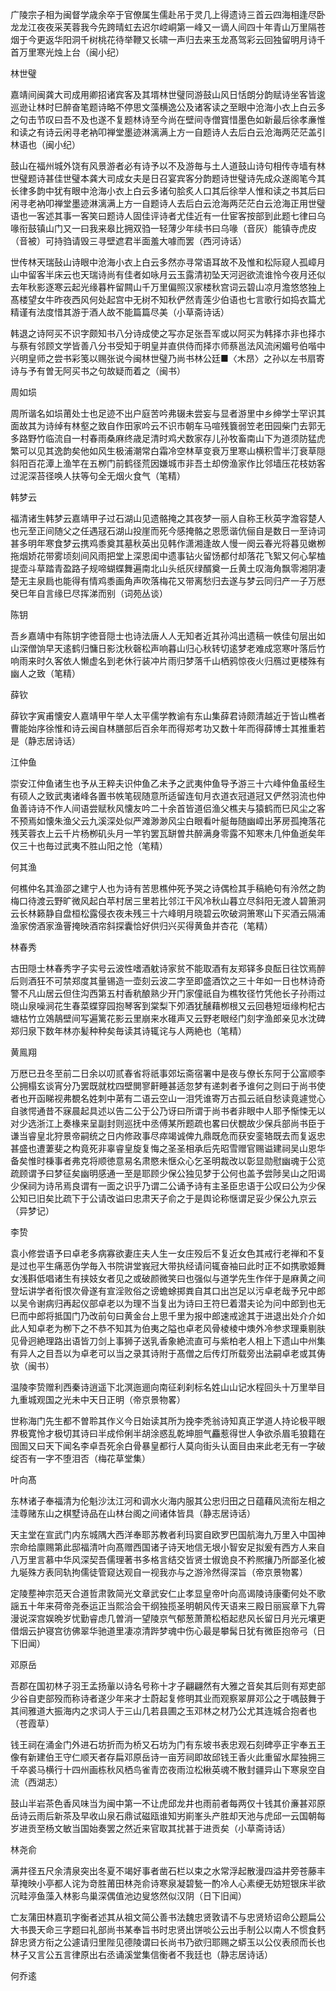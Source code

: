<!-- { "loadSidebar": true } -->
广陵宗子相为闽督学歳余卒于官僚属生儒赴吊于灵几上得遗诗三首云四海相逢尽卧龙龙江夜夜采芙蓉我今先跨晴虹去迟尔崆峒第一峰又一谪人间四十年青山万里隔苍烟于今更返华阳洞千树桃花待举鞭又长啸一声归去来玉龙髙驾彩云回独留明月诗千首万里寒光烛上台（闽小纪）

林世璧

嘉靖间闽龚大司成用卿招诸宾客及其壻林世璧同游鼓山风日恬朗分韵赋诗坐客皆逡巡逊让林时巳醉奋笔题诗略不停思文藻横逸公及诸客读之至眼中沧海小衣上白云多之句击节叹曰吾不及也遂不复题林诗至今尚在壁间寺僧寳惜墨色如新最后徐孝亷惟和读之有诗云闲寻老衲叩禅堂墨迹淋漓满上方一自题诗人去后白云沧海两茫茫盖引林语也（闽小纪）

鼓山在福州城外饶有风景游者必有诗予以不及游毎与土人道鼓山诗句相传寺墙有林世璧题诗甚佳世璧本龚大司成女夫是日召宴宾客分韵题诗世璧诗先成众遂阁笔今其长律多韵中犹有眼中沧海小衣上白云多诸句脍炙人口其后徐举人惟和读之书其后曰闲寻老衲叩禅堂墨迹淋漓满上方一自题诗人去后白云沧海两茫茫白云沧海正用世璧语也一客述其事一客笑曰题诗人固佳评诗者尤佳近有一仕宦客按部到此题七律曰乌喙衔鼓镇山门又一曰我来皋比拥双驺一轻薄少年续书曰乌喙（音灰）能镇寺虎皮（音被）可持驺请毁三寻壁遮君半面羞大噱而罢（西河诗话）

世传林天瑞鼔山诗眼中沧海小衣上白云多然亦寻常语耳故不及惟和松际窥人孤嶂月山中留客半床云也天瑞诗尚有佳者如咏月云玉露清初坠天河迥欲流谁怜今夜月还似去年秋影逐寒云起光缘暮杵留闗山千万里偏照汉家楼秋宫词云碧山凉月澹悠悠独上髙楼望女牛昨夜西风何处起宫中无树不知秋俨然青莲少伯语也七言歌行如捣衣篇尤精谨有法度惜其游于酒人故不能篇篇尽美（小草斋诗话）

韩退之诗阿买不识字颇知书八分诗成使之写亦足张吾军或以阿买为韩择朩非也择朩与蔡有邻顾文学皆善八分书受知于明皇并直供侍而择朩师蔡邕法风流闲媚号伯喈中兴明皇师之尝书彩笺以赐张说今闽林世璧乃尚书林公廷■〈木昂〉之孙以左书扇寄诗与予有曽无阿买书之句故疑而着之（闽书）

周如埙

周所谐名如埙莆处士也足迹不出户庭苦吟弗辍未尝妄与显者游里中乡绅学士罕识其面故其为诗绰有林壑之致自作田家吟云不识市朝车马喧残簔弱笠老田园柴门去郭无多路野竹临流自一村春雨桑麻终歳足清时鸡犬数家存儿孙牧畜南山下为道须防猛虎繁可以见其逸韵矣他如风生极浦潮常白霜冷空林草变衰万里寒山横积雪半汀衰草隠斜阳百花潭上渔竿在五栁门前鹤径荒因嫌城市非吾土却傍渔家作比邻墙压花枝妨客过泥深苔径唤人扶等句全无烟火食气（笔精）

韩梦云

福清诸生韩梦云嘉靖甲子过石湖山见遗骼掩之其夜梦一丽人自称王秋英字澹容楚人也元至正间随父之任遇冦石湖山投崖而死今感掩骼之恩愿谐伉俪自是数日一至诗词甚多明年寒食梦云携鸡黍奠其墓秋英出见韩作潇湘逢故人慢一阕云春光将暮见嫩栁拖烟娇花带雾顷刻间风雨把堂上深恩闺中遗事钻火留饧都付却落花飞絮又何心挈榼提壶斗草踏青盈路子规啼蝴蝶舞遍南北山头纸灰绿醑奠一丘黄土叹海角飘零湘阴凄楚无主泉扃也能得有情鸡黍画角声吹落梅花又带离愁归去遂与梦云同归产一子万厯癸巳年自言缘巳尽挥涕而别（词苑丛谈）

陈钥

吾乡嘉靖中有陈钥字徳音隠士也诗法唐人人无知者近其孙鸿出遗稿一帙佳句层出如山深僧饷早天逺鹤归慵日影沈秋磬松声响暮山归心秋转切逺梦老难成窓寒叶落后竹响雨来时久客依人懒虚名到老休行装冲片雨归梦落千山栖鸦惊夜火归鴈过更楼殊有幽人之致（笔精）

薛钦

薛钦字寅甫懐安人嘉靖甲午举人太平儒学教谕有东山集薛君诗颇清越近于皆山樵者曹能始序徐惟和诗云闽自林膳部后百余年而得郑考功又数十年而得薛博士其推重若是（静志居诗话）

江仲鱼

崇安江仲鱼诸生也予从王粹夫识仲鱼乙未予之武夷仲鱼导予游三十六峰仲鱼虽经生有硕人之致武夷诸峰各置书帙笔砚随意所适留连旬月衣道衣冠道冠又俨然羽流也仲鱼善诗诗不作人间语尝赋秋风懐友吟二十余首皆道侣渔父樵夫与猿鹤而巳风尘之客不预焉如懐朱渔父云九溪深处似严滩渺渺风尘白眼看叶艇毎随幽嶂出茅房孤掩落花残芙蓉衣上云千片杨栁矶头月一竿钓罢瓦缾曽共醉满身零露不知寒未几仲鱼逝矣年仅三十也毎过武夷不胜山阳之怆（笔精）

何其渔

何樵仲名其渔邵之建宁人也为诗有苦思樵仲死予哭之诗偶检其手稿絶句有泠然之韵梅口待渡云野旷微风起白苹村居三里若比邻江干风冷秋山暮立尽斜阳无渡人碧箫洞云长林籁静自盘桓松露侵衣夜未残三十六峰明月晓碧云吹破洞箫寒山下买酒云隔浦渔家傍酒家渔罾掩映酒帘斜探囊恰好供归兴买得黄鱼并杏花（笔精）

林春秀

古田隠士林春秀字子实号云波性嗜酒躭诗家贫不能取酒有友郑铎多良酝日往饮焉醉后则酒狂不可禁郑度其量锡造一壶刻云波二字至即盛酒饮之三十年如一日也林诗奇警不凡山居云但住沟西第五村香秔酿熟少开门家僮祇自为樵牧径竹凭他长子孙雨过晓山泉噪涧花生春菜蝶穿园抱琴客到棠梨下夘酒犹醺藉栁根又云回巷短垣缘枸杞古塘枯竹立鵁鶄壁间写遍篱花影云里崩来水碓声又云野老眼经门刻字渔郎亲见水沈碑郑归泉下数年林亦髪种种矣毎读其诗辄诧与人两絶也（笔精）

黄鳯翔

万厯已丑冬至前二日余以叨贰春省将祇事郊坛斋宿署中是夜与僚长东阿于公富顺李公拥榻玄谈宵分乃罢既就枕四壁閴寥鼾睡甚适忽梦有递刺者予谁何之则曰于尚书使者也开函睇视弗覩名姓刺中苐有二语云空山一泪凭谁寄万古孤云祇自愁读竟遽觉心自骇愕通昔不寐晨起具述以告二公于公乃讶曰所谓于尚书者非眼中人耶予惭悚无以对少选浙江上奏椽来呈副封则巡抚中丞傅某所题疏也畧曰伏覩故少保兵部尚书臣于谦当睿皇北狩景帝嗣统之日内修政事尽瘁竭诚俾九鼎既危而获安銮辂既去而复返忠甚盛也遭萋斐之构竟死非辜睿皇旋复悔之圣圣相承后先昭雪赠官赐谥建祠吴山恩华备矣惟时棅事者弗克将顺徳意易名肃愍未惬众心乞圣明裁改以彰显勋慰幽魂于公览疏顾谓予曰梦征矣幽明感通一至是耶顾少保公独见梦于公何也盖予尝陟吴山之阳谒少保祠为诗吊焉良谓有一面之识乎乃谓二公诵予诗有主圣臣忠语于公叹曰公为少保公知已旧矣比疏下于公请改谥曰忠肃天子俞之于是舆论称惬谓足妥少保公九京云（异梦记）

李贽

袁小修尝语予曰卓老多病寡欲妻庄夫人生一女庄殁后不复近女色其戒行老禅和不复是过也平生痛恶伪学毎入书院讲堂峩冠大带执经请问辄奋袖曰此时正不如携歌姬舞女浅斟低唱诸生有挟妓女者见之或破颜微笑曰也强似与道学先生作伴于是麻黄之间登坛讲学者衔恨次骨遂有宣淫败俗之谤蟾蜍掷粪自其口出岂足以污卓老哉予兄中郎以吴令谢病归再起仪部卓老以为理不当复出为诗曰王符巳着潜夫论为问中郎到也无巳而中郎将抵国门乃改前句曰黄金台上思千里为报中郎速戒途其于进退出处介介如此人知卓老为栁下之不恭不知其为伯夷之隘也卓老风骨棱棱中燠外冷参求理乗剔肤见骨迥絶理路出语皆刀剑上事狮子送乳香象絶流直可与紫柏老人相上下遗山中州集有异人之目吾以为卓老可以当之录其诗附于髙僧之后传灯所载旁出法嗣卓老或其俦欤（闽书）

温陵李贽赠利西秦诗逍遥下北溟迤逦向南征刹刹标名姓山山记水程回头十万里举目九重城观国之光未中天日正明（帝京景物畧）

世称海门先生都不曽聆其作义今日始读其所为挽李秃翁诗知真正学道人持论极平眼界极寛怜才极切其诗曰半成伶俐半胡涂惑乱乾坤胆气麤惹得世人争欲杀眉毛狼籍在囹圄又曰天下闻名李卓吾死余白骨暴皇都行人莫向街头认面目由来此老无有一字破绽否有一字不堕泪否（梅花草堂集）

叶向髙

东林诸子奉福清为伦魁沙汰江河和调水火海内服其公忠归田之日蕴藉风流衔左相之洼尊赌东山之棋墅诗品在山林台阁之间诸体皆具（静志居诗话）

天主堂在宣武门内东城隅大西洋奉耶苏教者利玛窦自欧罗巴国航海九万里入中国神宗命给廪赐第此邸福清叶向髙赠西国诸子诗天地信无垠小智安足拟爰有西方人来自八万里言慕中华风深契吾儒理著书多格言结交皆贤士俶诡良不矜熈攘乃所鄙圣化被九埏殊方表同轨拘儒徒管窥达观自一视我亦与之游泠然得深旨（帝京景物畧）

定陵塟神宗范天合道哲肃敦简光文章武安仁止孝显皇帝叶向高谒陵诗康衢何处不歌謡五十年来荷帝尧泰运正当熙洽会干纲独揽圣明朝风传天语来三殿日丽宸章下九霄漫说深宫娱晩岁忧勤睿虑几曽消一望陵京气郁葱萧萧松栢起悲风长留日月光元壤更借烟云护寝宫彷佛翠华驰道里凄凉清跸梦魂中伤心最是攀髯日犹有微臣抱帝弓（日下旧闻）

邓原岳

吾郡在国初林子羽王孟扬軰以诗名号称十才子翩翩然有大雅之音矣其后则有郑吏部少谷自吏部殁而称诗者遂少年来才士蔚起复修明其业而观察翠屏邓公之于喁鼓舞于其间雅道大振海内之求词人于三山几若县圃之玉邓林之材乃公尤其连城合抱者也（苍霞草）

钱王祠在涌金门外进石坊折而为桥又石坊为门有东坡书表忠观石刻碑亭正宇奉五王像有新建伯王守仁顺天者存扁邓原岳诗一亩芳祠即故邱钱王香火此重留水犀独拥三千卒裘马横行十四州画栋秋风栖鸟雀青峦夜雨泣松楸英魂不散封疆异山下寒泉空自流（西湖志）

鼓山半岩茶色香风味当为闽中第一不让虎邱龙井也雨前者每两仅十钱其价亷甚邓原岳诗云雨后新茶及早收山泉石鼎试磁瓯谁知屴崱峯头产胜却天池与虎邱一云国朝每岁进贡至杨文敏当国始奏罢之然近来官取其扰甚于进贡矣（小草斋诗话）

林尧俞

满井径五尺余清泉突出冬夏不竭好事者凿石栏以束之水常浮起散漫四溢井旁苍藤丰草掩映小亭都人诧为竒胜莆田林尧俞诗寒泉凝碧甃一酌冷人心素绠无妨短银床半欲沉畦渟鱼藻入林影鸟巢深偶值池边叟悠然似汉阴（日下旧闻）

亡友蒲田林嘉玑字衡者述其从祖文简公善书法魏忠贤敦请不与忠贤矫诏命公题扁公大书畏天命三字题曰礼部尚书某奉旨书时忠贤出饼啖公云出手制公以南人不惯食麫辞忠贤方衔之公遽请归里陛见德陵谓曰长尚书乃欲归耶赐之蟒玉以公仪表颀而长也林子又言公五言律原出右丞诵溪堂集信衡者不我廷也（静志居诗话）

何乔逺

